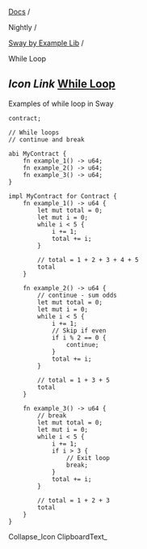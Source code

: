 [Docs](https://docs.fuel.network/) /

Nightly  /

[Sway by Example Lib](https://docs.fuel.network/docs/nightly/sway-by-example-lib/) /

While Loop

## _Icon Link_ [While Loop](https://docs.fuel.network/docs/nightly/sway-by-example-lib/while-loop/\#while-loop)

Examples of while loop in Sway

```fuel_Box fuel_Box-idXKMmm-css
contract;

// While loops
// continue and break

abi MyContract {
    fn example_1() -> u64;
    fn example_2() -> u64;
    fn example_3() -> u64;
}

impl MyContract for Contract {
    fn example_1() -> u64 {
        let mut total = 0;
        let mut i = 0;
        while i < 5 {
            i += 1;
            total += i;
        }

        // total = 1 + 2 + 3 + 4 + 5
        total
    }

    fn example_2() -> u64 {
        // continue - sum odds
        let mut total = 0;
        let mut i = 0;
        while i < 5 {
            i += 1;
            // Skip if even
            if i % 2 == 0 {
                continue;
            }
            total += i;
        }

        // total = 1 + 3 + 5
        total
    }

    fn example_3() -> u64 {
        // break
        let mut total = 0;
        let mut i = 0;
        while i < 5 {
            i += 1;
            if i > 3 {
                // Exit loop
                break;
            }
            total += i;
        }

        // total = 1 + 2 + 3
        total
    }
}

```

Collapse_Icon ClipboardText_